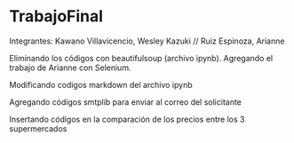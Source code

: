 # TrabajoFinal
Integrantes:
Kawano Villavicencio, Wesley Kazuki //
Ruiz Espinoza, Arianne

Eliminando los códigos con beautifulsoup (archivo ipynb).
Agregando el trabajo de Arianne con Selenium.


Modificando codigos markdown del archivo ipynb

Agregando códigos smtplib para enviar al correo del solicitante

Insertando códigos en la comparación de los precios entre los 3 supermercados
